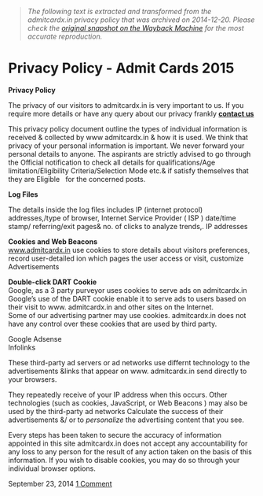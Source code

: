 > *The following text is extracted and transformed from the admitcardx.in privacy policy that was archived on 2014-12-20. Please check the [original snapshot on the Wayback Machine](https://web.archive.org/web/20141220062533id_/http%3A//admitcardx.in/privacy-policy) for the most accurate reproduction.*

# Privacy Policy - Admit Cards 2015

**Privacy Policy**

The privacy of our visitors to admitcardx.in is very important to us. If you require more details or have any query about our privacy frankly **[contact us](http://admitcardx.in/contact-us/)**

This privacy policy document outline the types of individual information is received & collected by www admitcardx.in & how it is used. We think that privacy of your personal information is important. We never forward your personal details to anyone. The aspirants are strictly advised to go through the Official notification to check all details for qualifications/Age limitation/Eligibility Criteria/Selection Mode etc.& if satisfy themselves that they are Eligible   for the concerned posts.

**Log Files**

The details inside the log files includes IP (internet protocol) addresses,/type of browser, Internet Service Provider ( ISP ) date/time stamp/ referring/exit pages& no. of clicks to analyze trends,. IP addresses

**Cookies and Web Beacons**  
www.admitcardx.in use cookies to store details about visitors preferences, record user-detailed ion which pages the user access or visit, customize Advertisements

**Double-click DART Cookie**  
Google, as a 3 party purveyor uses cookies to serve ads on admitcardx.in  
Google’s use of the DART cookie enable it to serve ads to users based on their visit to www. admitcardx.in and other sites on the Internet.  
Some of our advertising partner may use cookies. admitcardx.in does not have any control over these cookies that are used by third party.

Google Adsense  
Infolinks

These third-party ad servers or ad networks use differnt technology to the advertisements &links that appear on www. admitcardx.in send directly to your browsers.

They repeatedly receive of your IP address when this occurs. Other technologies (such as cookies, JavaScript, or Web Beacons ) may also be used by the third-party ad networks Calculate the success of their advertisements &/ or to _personalize_ the advertising content that you see.

Every steps has been taken to secure the accuracy of information appointed in this site admitcardx.in does not accept any accountability for any loss to any person for the result of any action taken on the basis of this information. If you wish to disable cookies, you may do so through your individual browser options.

September 23, 2014 [1 Comment](http://admitcardx.in/privacy-policy/#comments "Comment on Privacy Policy")
